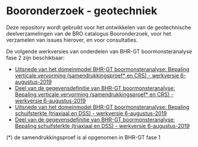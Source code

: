 # Booronderzoek - geotechniek
Deze repository wordt gebruikt voor het ontwikkelen van de geotechnische deelverzamelingen van de BRO catalogus Booronderzoek, voor het verzamelen van issues hierover, en voor consultaties. 

De volgende werkversies van onderdelen van BHR-GT boormonsteranalyse fase 2 zijn beschikbaar:
- [Uitsnede van het domeinmodel BHR-GT boormonsteranalyse: Bepaling verticale vervorming (samendrukkingsproef* en CRS) - werkversie 6-augustus-2019][2]
- [Deel van de gegevensdefinitie van BHR-GT boormonsteranalyse: Bepaling verticale vervorming (samendrukkingsproef* en CRS) - werkversie 6-augustus-2019][4]
- [Uitsnede van het domeinmodel BHR-GT boormonsteranalyse: Bepaling schuifsterkte (triaxiaal en DSS) - werkversie 6-augustus-2019][1]
- [Deel van de gegevensdefinitie van BHR-GT boormonsteranalyse: Bepaling schuifsterkte (triaxiaal en DSS) - werkversie 6-augustus-2019][3]


(*) de samendrukkingsproef is al opgenomen in BHR-GT fase 1


[1]: https://github.com/BROprogramma/BHR-GT/blob/gh-pages/20190806%20Domeinmodel%20BRO%20BHR-GT%20bma%20bepaling%20schuifsterkte%20werkversie.pdf
[2]: https://github.com/BROprogramma/BHR-GT/blob/gh-pages/20190806%20Domeinmodel%20BRO%20BHR-GT%20bma%20bepaling%20verticale%20vervorming%20werkversie.pdf
[3]: https://github.com/BROprogramma/BHR-GT/blob/gh-pages/20190806%20gegevensdefinitie%20BRO%20BHR-GT%20bma%20bepaling%20schuifsterkte%20werkversie.pdf
[4]: https://github.com/BROprogramma/BHR-GT/blob/gh-pages/20190806%20gegevensdefinitie%20BRO%20BHR-GT%20bma%20bepaling%20verticale%20vervorming%20werkversie.pdf
